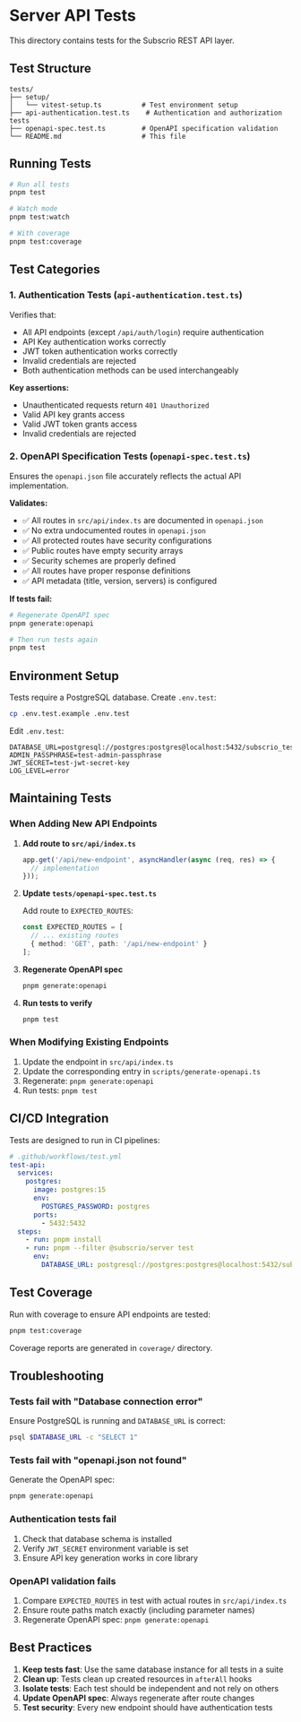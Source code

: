 # Server API Tests

This directory contains tests for the Subscrio REST API layer.

## Test Structure

```
tests/
├── setup/
│   └── vitest-setup.ts          # Test environment setup
├── api-authentication.test.ts    # Authentication and authorization tests
├── openapi-spec.test.ts         # OpenAPI specification validation
└── README.md                    # This file
```

## Running Tests

```bash
# Run all tests
pnpm test

# Watch mode
pnpm test:watch

# With coverage
pnpm test:coverage
```

## Test Categories

### 1. Authentication Tests (`api-authentication.test.ts`)

Verifies that:
- All API endpoints (except `/api/auth/login`) require authentication
- API Key authentication works correctly
- JWT token authentication works correctly
- Invalid credentials are rejected
- Both authentication methods can be used interchangeably

**Key assertions:**
- Unauthenticated requests return `401 Unauthorized`
- Valid API key grants access
- Valid JWT token grants access
- Invalid credentials are rejected

### 2. OpenAPI Specification Tests (`openapi-spec.test.ts`)

Ensures the `openapi.json` file accurately reflects the actual API implementation.

**Validates:**
- ✅ All routes in `src/api/index.ts` are documented in `openapi.json`
- ✅ No extra undocumented routes in `openapi.json`
- ✅ All protected routes have security configurations
- ✅ Public routes have empty security arrays
- ✅ Security schemes are properly defined
- ✅ All routes have proper response definitions
- ✅ API metadata (title, version, servers) is configured

**If tests fail:**

```bash
# Regenerate OpenAPI spec
pnpm generate:openapi

# Then run tests again
pnpm test
```

## Environment Setup

Tests require a PostgreSQL database. Create `.env.test`:

```bash
cp .env.test.example .env.test
```

Edit `.env.test`:
```env
DATABASE_URL=postgresql://postgres:postgres@localhost:5432/subscrio_test
ADMIN_PASSPHRASE=test-admin-passphrase
JWT_SECRET=test-jwt-secret-key
LOG_LEVEL=error
```

## Maintaining Tests

### When Adding New API Endpoints

1. **Add route to `src/api/index.ts`**
   ```typescript
   app.get('/api/new-endpoint', asyncHandler(async (req, res) => {
     // implementation
   }));
   ```

2. **Update `tests/openapi-spec.test.ts`**
   
   Add route to `EXPECTED_ROUTES`:
   ```typescript
   const EXPECTED_ROUTES = [
     // ... existing routes
     { method: 'GET', path: '/api/new-endpoint' }
   ];
   ```

3. **Regenerate OpenAPI spec**
   ```bash
   pnpm generate:openapi
   ```

4. **Run tests to verify**
   ```bash
   pnpm test
   ```

### When Modifying Existing Endpoints

1. Update the endpoint in `src/api/index.ts`
2. Update the corresponding entry in `scripts/generate-openapi.ts`
3. Regenerate: `pnpm generate:openapi`
4. Run tests: `pnpm test`

## CI/CD Integration

Tests are designed to run in CI pipelines:

```yaml
# .github/workflows/test.yml
test-api:
  services:
    postgres:
      image: postgres:15
      env:
        POSTGRES_PASSWORD: postgres
      ports:
        - 5432:5432
  steps:
    - run: pnpm install
    - run: pnpm --filter @subscrio/server test
      env:
        DATABASE_URL: postgresql://postgres:postgres@localhost:5432/subscrio_test
```

## Test Coverage

Run with coverage to ensure API endpoints are tested:

```bash
pnpm test:coverage
```

Coverage reports are generated in `coverage/` directory.

## Troubleshooting

### Tests fail with "Database connection error"

Ensure PostgreSQL is running and `DATABASE_URL` is correct:
```bash
psql $DATABASE_URL -c "SELECT 1"
```

### Tests fail with "openapi.json not found"

Generate the OpenAPI spec:
```bash
pnpm generate:openapi
```

### Authentication tests fail

1. Check that database schema is installed
2. Verify `JWT_SECRET` environment variable is set
3. Ensure API key generation works in core library

### OpenAPI validation fails

1. Compare `EXPECTED_ROUTES` in test with actual routes in `src/api/index.ts`
2. Ensure route paths match exactly (including parameter names)
3. Regenerate OpenAPI spec: `pnpm generate:openapi`

## Best Practices

1. **Keep tests fast**: Use the same database instance for all tests in a suite
2. **Clean up**: Tests clean up created resources in `afterAll` hooks
3. **Isolate tests**: Each test should be independent and not rely on others
4. **Update OpenAPI spec**: Always regenerate after route changes
5. **Test security**: Every new endpoint should have authentication tests

